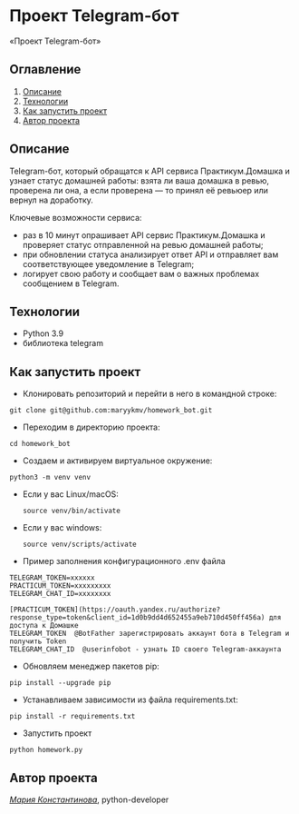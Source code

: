 # Проект Telegram-бот
«Проект Telegram-бот»

## Оглавление
1. [Описание](#описание)
2. [Технологии](#технологии)
3. [Как запустить проект](#как-запустить-проект)
4. [Автор проекта](#автор-проекта)

## Описание
Telegram-бот, который обращатся к API сервиса Практикум.Домашка и узнает статус домашней работы: взята ли ваша домашка в ревью, проверена ли она, а если проверена — то принял её ревьюер или вернул на доработку.

Ключевые возможности сервиса:
- раз в 10 минут опрашивает API сервис Практикум.Домашка и проверяет статус отправленной на ревью домашней работы;
- при обновлении статуса анализирует ответ API и отправляет вам соответствующее уведомление в Telegram;
- логирует свою работу и сообщает вам о важных проблемах сообщением в Telegram.

## Технологии
- Python 3.9
- библиотека telegram

## Как запустить проект

- Клонировать репозиторий и перейти в него в командной строке:
```
git clone git@github.com:maryykmv/homework_bot.git
```
- Переходим в директорию проекта:
```
cd homework_bot
```

- Создаем и активируем виртуальное окружение:
```
python3 -m venv venv
```
* Если у вас Linux/macOS:
    ```
    source venv/bin/activate
    ```

* Если у вас windows:
    ```
    source venv/scripts/activate
    ```

- Пример заполнения конфигурационного .env файла
```
TELEGRAM_TOKEN=xxxxxx
PRACTICUM_TOKEN=xxxxxxxxx
TELEGRAM_CHAT_ID=xxxxxxxx

[PRACTICUM_TOKEN](https://oauth.yandex.ru/authorize?response_type=token&client_id=1d0b9dd4d652455a9eb710d450ff456a) для доступа к Домашке
TELEGRAM_TOKEN  @BotFather зарегистрировать аккаунт бота в Telegram и получить Token
TELEGRAM_CHAT_ID  @userinfobot - узнать ID своего Telegram-аккаунта
```

- Обновляем менеджер пакетов pip:
```
pip install --upgrade pip
```

- Устанавливаем зависимости из файла requirements.txt:
```
pip install -r requirements.txt
```

- Запустить проект
```
python homework.py
```


## Автор проекта
_[Мария Константинова](https://github.com/maryykmv/)_, python-developer
